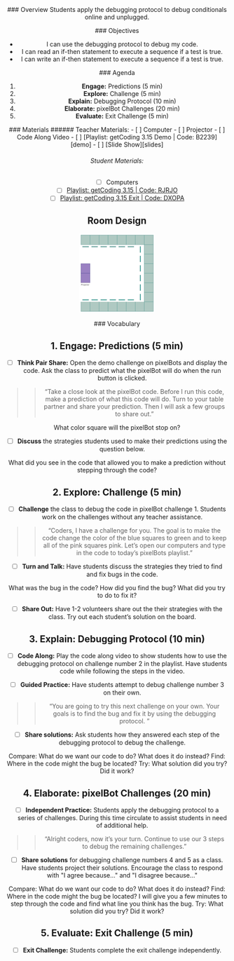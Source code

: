 <header class='header' title='Debugging Conditionals' subtitle='Lesson 15'/>

<notable>
<iconp src='/icons/activity.png'>### Overview</iconp>
Students apply the debugging protocol to debug conditionals online and unplugged.

<iconp src='/icons/objectives.png'>### Objectives</iconp>
- I can use the debugging protocol to debug my code.
- I can read an if-then statement to execute a sequence if a test is true.
- I can write an if-then statement to execute a sequence if a test is true.


<iconp src='/icons/agenda.png'>### Agenda</iconp>

1. **Engage:** Predictions (5 min)
1. **Explore:** Challenge (5 min)
1. **Explain:** Debugging Protocol  (10 min)
1. **Elaborate:** pixelBot Challenges (20 min)
1. **Evaluate:** Exit Challenge (5 min)

<note>
<iconp src='/icons/materials.png'>### Materials</iconp>
###### Teacher Materials:
- [ ] Computer
- [ ] Projector
- [ ] Code Along Video
- [ ] [Playlist: getCoding 3.15 Demo | Code: B2239][demo]
- [ ] [Slide Show][slides]

###### Student Materials:
- [ ] Computers
- [ ] [Playlist: getCoding 3.15  | Code: RJRJO][practice]
- [ ] [Playlist: getCoding 3.15 Exit | Code: DXOPA][exit]
</note>

## Room Design
![room](/images/layout-online.png)

<note>
<iconp src='/icons/vocab.png'>### Vocabulary</iconp>
</note>

<pagebreak/>

## 1. Engage: Predictions (5 min)
- [ ] **Think Pair Share:** Open the demo challenge on pixelBots and display the code. Ask the class to predict what the pixelBot will do when the run button is clicked.
>>“Take a close look at the pixelBot code. Before I run this code, make a prediction of what this code will do. Turn to your table partner and share your prediction. Then I will ask a few groups to share out.”

<iconp type='question'>What color square will the pixelBot stop on?</iconp>

- [ ] **Discuss** the strategies students used to make their predictions using the question below.

<iconp type='question'>What did you see in the code that allowed you to make a prediction without stepping through the code?</iconp>

## 2. Explore: Challenge (5 min)
- [ ] **Challenge** the class to debug the code in pixelBot challenge 1. Students work on the challenges without any teacher assistance.
>> “Coders, I have a challenge for you. The goal is to make the code change the color of the blue squares to green and to keep all of the pink squares pink. Let’s open our computers and type in the code to today’s pixelBots playlist.”

- [ ] **Turn and Talk:** Have students discuss the strategies they tried to find and fix bugs in the code.

<iconp type='question'>What was the bug in the code?</iconp>
<iconp type='question'>How did you find the bug?</iconp>
<iconp type='question'>What did you try to do to fix it?</iconp>

- [ ] **Share Out:** Have 1-2 volunteers share out the their strategies with the class. Try out each student’s solution on the board.

## 3. Explain: Debugging Protocol (10 min)
- [ ] **Code Along:** Play the code along video to show students how to use the debugging protocol on challenge number 2 in the playlist. Have students code while following the steps in the video.

- [ ] **Guided Practice:** Have students attempt to debug challenge number 3 on their own.
>>“You are going to try this next challenge on your own. Your goals is to find the bug and fix it by using the debugging protocol. ”

- [ ] **Share solutions:** Ask students how they answered each step of the debugging protocol to debug the challenge.

<iconp type='question'>Compare: What do we want our code to do? What does it do instead?</iconp>
<iconp type='question'>Find: Where in the code might the bug be located?</iconp>
<iconp type='question'>Try: What solution did you try? Did it work?</iconp>

## 4. Elaborate: pixelBot Challenges (20 min)
- [ ] **Independent Practice:** Students apply the debugging protocol to a series of challenges. During this time circulate to assist students in need of additional help.
>>“Alright coders, now it’s your turn. Continue to use our 3 steps to debug the remaining challenges.”

- [ ] **Share solutions** for debugging challenge numbers 4 and 5 as a class. Have students project their solutions. Encourage the class to respond with "I agree because..." and "I disagree because..."

<iconp type='question'>Compare: What do we want our code to do? What does it do instead?</iconp>
<iconp type='question'>Find: Where in the code might the bug be located? I will give you a few minutes to step through the code and find what line you think has the bug.</iconp>
<iconp type='question'>Try: What solution did you try? Did it work?</iconp>

## 5. Evaluate: Exit Challenge (5 min)
- [ ] **Exit Challenge:** Students complete the exit challenge independently.

</notable>

[demo]: http://www.pixelbots.io/B2239
[slides]: https://drive.google.com/open?id=161qjVHW5KRd2BE-oSWuvw1XX-JbvZUU98Xzqqt6tlTI
[practice]: http://www.pixelbots.io/RJRJO
[exit]: http://www.pixelbots.io/DXOPA
